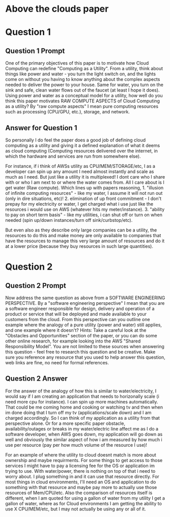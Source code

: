 # Above the clouds paper

# Question 1
## Question 1 Prompt

One of the primary objectives of this paper is to motivate how Cloud Computing can redefine "Computing as a Utility". From a utility, think about things like power and water - you turn the light switch on, and the lights come on without you having to know anything about the complex aspects needed to deliver the power to your house. Same for water, you turn on the sink and safe, clean water flows out of the faucet (at least I hope it does). Using power and water as a conceptual model for a utility, how well do you think this paper motivates RAW COMPUTE ASPECTS of Cloud Computing as a utility? By "raw compute aspects" I mean pure computing resources such as processing (CPU/GPU, etc.), storage, and network.

## Answer for Question 1

So personally I do feel the paper does a good job of defining cloud computing as a utility and giving it a defined explanation of what it deems as cloud computing (Computing resources delivered over the internet, in which the hardware and services are run from somewhere else). 

For instance, if i think of AWSs utility as CPU/MEM/STORAGE/etc, I as a developer can spin up any amount I need almost instantly and scale as much as I need.  But just like a utility it is multiplexed! I dont care who I share with or who I am next to or where the water comes from.  All I care about is I get water (Raw compute).  Which lines up with papers reasoning, 1. "illusion of infinite computing resources" - like my water, I assume it will not run out (only in dire situations, etc)!  2. elimination of up front commitment - I don't prepay for my electricity or water, I get charged what i use just like the resources i would use on AWS (whatever hits my meter/instance).  3. "ability to pay on short term basis" - like my utilities, i can shut off or turn on when needed (spin up/down instances/turn off sink/curbstop/etc).  

But even also as they describe only large companies can be a utility, the resources to do this and make money are only available to companies that have the resources to manage this very large amount of resources and do it at a lower price (because they buy resources in such large quantities).

# Question 2
## Question 2 Prompt

Now address the same question as above from a SOFTWARE ENGINEERING PERSPECTIVE. By a "software engineering perspective" I mean that you are a software engineer responsible for design, delivery and operation of a product or service that will be deployed and made available to your customers from the cloud. From this perspective can you outline one example where the analogy of a pure utility (power and water) still applies, and one example where it doesn't? Hints: Take a careful look at the "Obstacles and Opportunities" section of the paper, or you can do some other online research, for example looking into the AWS "Shared Responsibility Model". You are not limited to these sources when answering this question - feel free to research this question and be creative. Make sure you reference any resource that you used to help answer this question, web links are fine, no need for formal references.

## Question 2 Answer

For the answer of the analogy of how this is similar to water/electricity, I would say if I am creating an application that needs to horizonally scale (i need more cpu for instance).  I can spin up more machines automatically.  That could be me coming home and cooking or watching tv and then when im done doing that I turn off my tv (applications/scale down) and I am charged accordingly.  So I can think of my application as a utility from that perspective alone.  Or for a more specific paper obstacle, availability/outages or breaks in my water/electric line affect me as I do a software developer, when AWS goes down, my application will go down as well and obviously the similar aspect of how i am measured by how much i use per resource (pay per how much volume of the resource I use)!

For an example of where the utility to cloud doesnt match is more about ownership and maybe requirments.  For some things to get access to those services I might have to pay a licensing fee for the OS or application im trying to use.  With water/power, there is nothing on top of that i need to worry about.  I plug something in and it can use that resource directly.  For most things in cloud environments, I'll need an OS and application to do something with that resource and maybe pay more to actually use those resources of Mem/CPU/etc.  Also the comparison of resources itself is different, when I am quoted for using a gallon of water from my utility I get a gallon of water,  where as for Cloud environments I am getting the ability to use X CPU/MEM/etc, but I may not actually be using any or all of it. 

